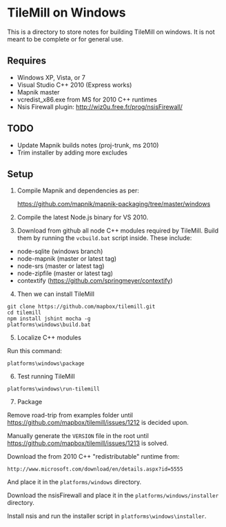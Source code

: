 # TileMill on Windows

This is a directory to store notes for building TileMill
on windows. It is not meant to be complete or for general use.

## Requires

 * Windows XP, Vista, or 7
 * Visual Studio C++ 2010 (Express works)
 * Mapnik master
 * vcredist_x86.exe from MS for 2010 C++ runtimes
 * Nsis Firewall plugin: http://wiz0u.free.fr/prog/nsisFirewall/

## TODO

 * Update Mapnik builds notes (proj-trunk, ms 2010)
 * Trim installer by adding more excludes

## Setup

1) Compile Mapnik and dependencies as per:

    https://github.com/mapnik/mapnik-packaging/tree/master/windows

2) Compile the latest Node.js binary for VS 2010.

3) Download from github all node C++ modules required by TileMill. Build
them by running the `vcbuild.bat` script inside. These include:

 * node-sqlite (windows branch)
 * node-mapnik (master or latest tag)
 * node-srs (master or latest tag)
 * node-zipfile (master or latest tag)
 * contextify (https://github.com/springmeyer/contextify)

4) Then we can install TileMill

```
git clone https://github.com/mapbox/tilemill.git
cd tilemill
npm install jshint mocha -g
platforms\windows\build.bat
```

5) Localize C++ modules

Run this command:

```
platforms\windows\package
```

6) Test running TileMill

```
platforms\windows\run-tilemill
```

7) Package

Remove road-trip from examples folder until https://github.com/mapbox/tilemill/issues/1212 is decided upon.

Manually generate the `VERSION` file in the root until https://github.com/mapbox/tilemill/issues/1213 is solved.

Download the from 2010 C++ "redistributable" runtime from:

    http://www.microsoft.com/download/en/details.aspx?id=5555

And place it in the `platforms/windows` directory.

Download the nsisFirewall and place it in the `platforms/windows/installer` directory.

Install nsis and run the installer script in `platforms\windows\installer`.
